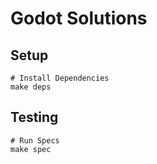 # Godot Solutions

## Setup

    # Install Dependencies
    make deps

## Testing

    # Run Specs
    make spec
